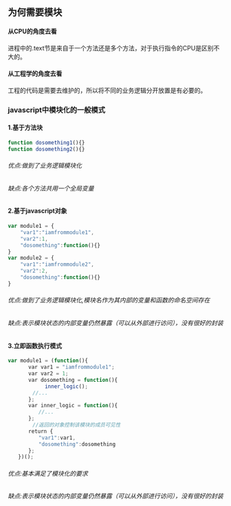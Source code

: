 ## 为何需要模块
#### 从CPU的角度去看
进程中的.text节是来自于一个方法还是多个方法，对于执行指令的CPU是区别不大的。
#### 从工程学的角度去看
工程的代码是需要去维护的，所以将不同的业务逻辑分开放置是有必要的。
### javascript中模块化的一般模式
#### 1.基于方法块

```javascript
function dosomething1(){}
function dosomething2(){}
```

###### 优点:做到了业务逻辑模块化
###### 缺点:各个方法共用一个全局变量

#### 2.基于javascript对象

```javascript
var module1 = {
	"var1":"iamfrommodule1",
	"var2":1,
	"dosomething":function(){}
}
var module2 = {
	"var1":"iamfrommodule2",
	"var2":2,
	"dosomething":function(){}
}
```

###### 优点:做到了业务逻辑模块化,模块名作为其内部的变量和函数的命名空间存在
###### 缺点:表示模块状态的内部变量仍然暴露（可以从外部进行访问），没有很好的封装

#### 3.立即函数执行模式
```javascript
var module1 = (function(){
　　　　var var1 = "iamfrommodule1";
　　　　var var2 = 1;
　　　　var dosomething = function(){
    		inner_logic();
		//...
　　　　};
　　　　var inner_logic = function(){
　　　　　　//...
　　　　};
    	//返回的对象控制该模块的成员可见性
　　　　return {
　　　　　　"var1":var1,
　　　　　　"dosomething":dosomething
　　　　};
　　})();
  ```
  
###### 优点:基本满足了模块化的要求
###### 缺点:表示模块状态的内部变量仍然暴露（可以从外部进行访问），没有很好的封装

